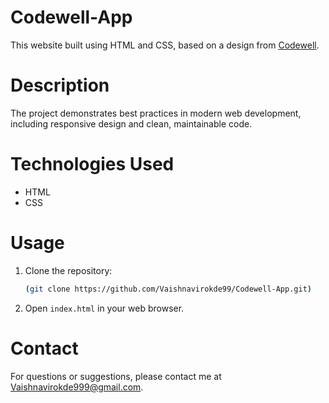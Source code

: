 # Codewell-App

This website built using HTML and CSS, based on a design from [Codewell](https://www.codewell.cc). 

# Description

The project demonstrates best practices in modern web development, including responsive design and clean, maintainable code.

# Technologies Used

- HTML
- CSS

# Usage

1. Clone the repository:
    ```bash
    (git clone https://github.com/Vaishnavirokde99/Codewell-App.git)
    ```
2. Open `index.html` in your web browser.

# Contact

For questions or suggestions, please contact me at Vaishnavirokde999@gmail.com.

